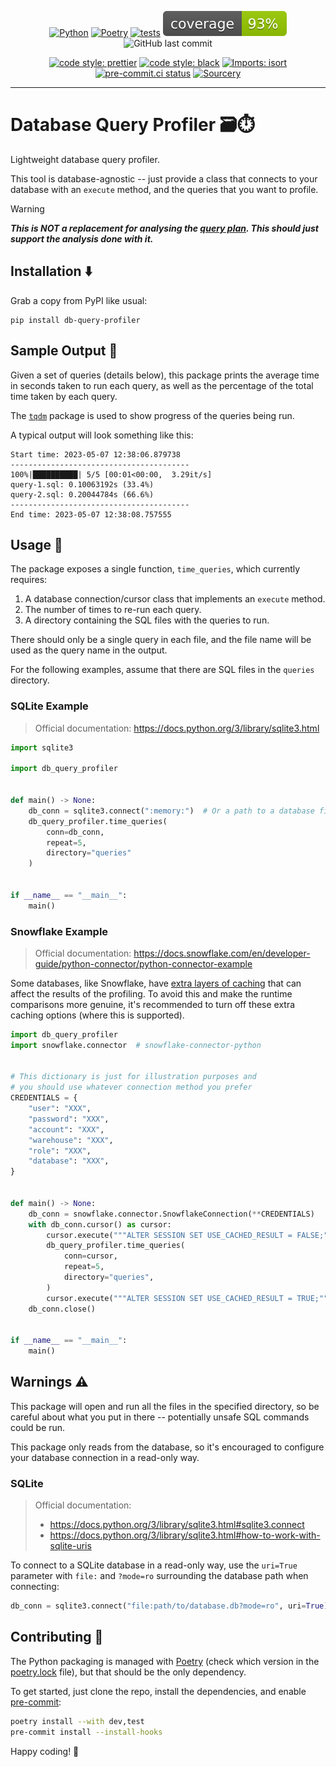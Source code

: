 <div align="center">

[![Python](https://img.shields.io/badge/Python-3.7+-blue.svg)](https://www.python.org/downloads/release/python-370/)
[![Poetry](https://img.shields.io/endpoint?url=https://python-poetry.org/badge/v0.json)](https://python-poetry.org/)
[![tests](https://github.com/Bilbottom/db-query-profiler/actions/workflows/tests.yaml/badge.svg)](https://github.com/Bilbottom/db-query-profiler/actions/workflows/tests.yaml)
[![coverage](https://raw.githubusercontent.com/Bilbottom/db-query-profiler/main/coverage.svg)](https://github.com/dbrgn/coverage-badge)
![GitHub last commit](https://img.shields.io/github/last-commit/Bilbottom/db-query-profiler)

[![code style: prettier](https://img.shields.io/badge/code_style-prettier-ff69b4.svg?style=flat-square)](https://github.com/prettier/prettier)
[![code style: black](https://img.shields.io/badge/code%20style-black-000000.svg)](https://github.com/psf/black)
[![Imports: isort](https://img.shields.io/badge/%20imports-isort-%231674b1?style=flat&labelColor=ef8336)](https://pycqa.github.io/isort/)
[![pre-commit.ci status](https://results.pre-commit.ci/badge/github/Bilbottom/db-query-profiler/main.svg)](https://results.pre-commit.ci/latest/github/Bilbottom/db-query-profiler/main)
[![Sourcery](https://img.shields.io/badge/Sourcery-enabled-brightgreen)](https://sourcery.ai)

</div>

---

# Database Query Profiler 🗃️⏱️

Lightweight database query profiler.

This tool is database-agnostic -- just provide a class that connects to your database with an `execute` method, and the queries that you want to profile.

> [!WARNING]
>
> **_This is NOT a replacement for analysing the [query plan](https://en.wikipedia.org/wiki/Query_plan). This should just support the analysis done with it._**

## Installation ⬇️

Grab a copy from PyPI like usual:

```
pip install db-query-profiler
```

## Sample Output 📝

Given a set of queries (details below), this package prints the average time in seconds taken to run each query, as well as the percentage of the total time taken by each query.

The [`tqdm`](https://github.com/tqdm/tqdm) package is used to show progress of the queries being run.

A typical output will look something like this:

```
Start time: 2023-05-07 12:38:06.879738
----------------------------------------
100%|██████████| 5/5 [00:01<00:00,  3.29it/s]
query-1.sql: 0.10063192s (33.4%)
query-2.sql: 0.20044784s (66.6%)
----------------------------------------
End time: 2023-05-07 12:38:08.757555
```

## Usage 📖

The package exposes a single function, `time_queries`, which currently requires:

1. A database connection/cursor class that implements an `execute` method.
2. The number of times to re-run each query.
3. A directory containing the SQL files with the queries to run.

There should only be a single query in each file, and the file name will be used as the query name in the output.

For the following examples, assume that there are SQL files in the `queries` directory.

### SQLite Example

> Official documentation: https://docs.python.org/3/library/sqlite3.html

```python
import sqlite3

import db_query_profiler


def main() -> None:
    db_conn = sqlite3.connect(":memory:")  # Or a path to a database file
    db_query_profiler.time_queries(
        conn=db_conn,
        repeat=5,
        directory="queries"
    )


if __name__ == "__main__":
    main()
```

### Snowflake Example

> Official documentation: https://docs.snowflake.com/en/developer-guide/python-connector/python-connector-example

Some databases, like Snowflake, have [extra layers of caching](https://docs.snowflake.com/en/user-guide/querying-persisted-results) that can affect the results of the profiling. To avoid this and make the runtime comparisons more genuine, it's recommended to turn off these extra caching options (where this is supported).

```python
import db_query_profiler
import snowflake.connector  # snowflake-connector-python


# This dictionary is just for illustration purposes and
# you should use whatever connection method you prefer
CREDENTIALS = {
    "user": "XXX",
    "password": "XXX",
    "account": "XXX",
    "warehouse": "XXX",
    "role": "XXX",
    "database": "XXX",
}


def main() -> None:
    db_conn = snowflake.connector.SnowflakeConnection(**CREDENTIALS)
    with db_conn.cursor() as cursor:
        cursor.execute("""ALTER SESSION SET USE_CACHED_RESULT = FALSE;""")
        db_query_profiler.time_queries(
            conn=cursor,
            repeat=5,
            directory="queries",
        )
        cursor.execute("""ALTER SESSION SET USE_CACHED_RESULT = TRUE;""")
    db_conn.close()


if __name__ == "__main__":
    main()
```

## Warnings ⚠️

This package will open and run all the files in the specified directory, so be careful about what you put in there -- potentially unsafe SQL commands could be run.

This package only reads from the database, so it's encouraged to configure your database connection in a read-only way.

### SQLite

> Official documentation:
>
> - https://docs.python.org/3/library/sqlite3.html#sqlite3.connect
> - https://docs.python.org/3/library/sqlite3.html#how-to-work-with-sqlite-uris

To connect to a SQLite database in a read-only way, use the `uri=True` parameter with `file:` and `?mode=ro` surrounding the database path when connecting:

```python
db_conn = sqlite3.connect("file:path/to/database.db?mode=ro", uri=True)
```

## Contributing 🤝

The Python packaging is managed with [Poetry](https://python-poetry.org/) (check which version in the [poetry.lock](poetry.lock) file), but that should be the only dependency.

To get started, just clone the repo, install the dependencies, and enable [pre-commit](https://pre-commit.com/):

```bash
poetry install --with dev,test
pre-commit install --install-hooks
```

Happy coding! 🎉
